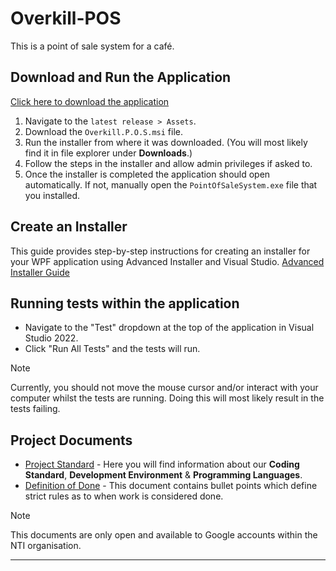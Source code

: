 # Overkill-POS
This is a point of sale system for a café.

## Download and Run the Application 
[Click here to download the application](https://github.com/NTIG-Uppsala/Overkill-P.O.S/releases)
1. Navigate to the ```latest release > Assets```.
2. Download the ```Overkill.P.O.S.msi``` file.
3. Run the installer from where it was downloaded. (You will most likely find it in file explorer under **Downloads**.)
4. Follow the steps in the installer and allow admin privileges if asked to.
5. Once the installer is completed the application should open automatically. If not, manually open the ```PointOfSaleSystem.exe``` file that you installed.

## Create an Installer
This guide provides step-by-step instructions for creating an installer for your WPF application using Advanced Installer and Visual Studio.
[Advanced Installer Guide](https://github.com/NTIG-Uppsala/Overkill-P.O.S/blob/main/AdvancedInstaller.md)

## Running tests within the application
- Navigate to the "Test" dropdown at the top of the application in Visual Studio 2022. 
- Click "Run All Tests" and the tests will run.
> [!NOTE]
> Currently, you should not move the mouse cursor and/or interact with your computer whilst the tests are running. Doing this will most likely result in the tests failing.

## Project Documents
- [Project Standard](https://docs.google.com/document/d/1TSBTCjNt4apxRL1XUB2Jd_Wx9bb2XyXp5NbJMQZxtUU/edit?usp=sharing) - Here you will find information about our **Coding Standard**, **Development Environment** & **Programming Languages**.
- [Definition of Done](https://docs.google.com/document/d/1lEjrBv54uKeUpKLJdkcePodEgcZgSWZx4cYBtmoYFfY/edit?usp=sharing) - This document contains bullet points which define strict rules as to when work is considered done.
> [!NOTE]
> This documents are only open and available to Google accounts within the NTI organisation.
---
